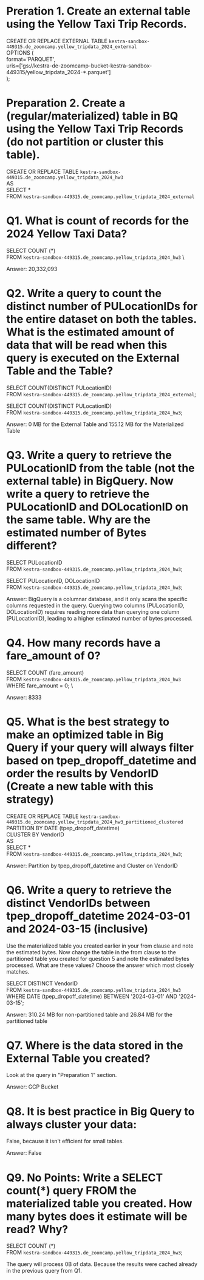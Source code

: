# Preration 1. Create an external table using the Yellow Taxi Trip Records.

CREATE OR REPLACE EXTERNAL TABLE `kestra-sandbox-449315.de_zoomcamp.yellow_tripdata_2024_external` \
OPTIONS ( \
  format='PARQUET', \
  uris=['gs://kestra-de-zoomcamp-bucket-kestra-sandbox-449315/yellow_tripdata_2024-*.parquet'] \
); 


# Preparation 2. Create a (regular/materialized) table in BQ using the Yellow Taxi Trip Records (do not partition or cluster this table).

CREATE OR REPLACE TABLE `kestra-sandbox-449315.de_zoomcamp.yellow_tripdata_2024_hw3` \
AS \
SELECT *  \
FROM `kestra-sandbox-449315.de_zoomcamp.yellow_tripdata_2024_external` 


# Q1. What is count of records for the 2024 Yellow Taxi Data?

SELECT COUNT (*) \
FROM `kestra-sandbox-449315.de_zoomcamp.yellow_tripdata_2024_hw3` \

Answer: 20,332,093


# Q2. Write a query to count the distinct number of PULocationIDs for the entire dataset on both the tables. What is the estimated amount of data that will be read when this query is executed on the External Table and the Table?

SELECT COUNT(DISTINCT PULocationID) \
FROM `kestra-sandbox-449315.de_zoomcamp.yellow_tripdata_2024_external`;

SELECT COUNT(DISTINCT PULocationID) \
FROM `kestra-sandbox-449315.de_zoomcamp.yellow_tripdata_2024_hw3`;

Answer: 0 MB for the External Table and 155.12 MB for the Materialized Table


# Q3. Write a query to retrieve the PULocationID from the table (not the external table) in BigQuery. Now write a query to retrieve the PULocationID and DOLocationID on the same table. Why are the estimated number of Bytes different?

SELECT PULocationID \
FROM `kestra-sandbox-449315.de_zoomcamp.yellow_tripdata_2024_hw3`;

SELECT PULocationID, DOLocationID \
FROM `kestra-sandbox-449315.de_zoomcamp.yellow_tripdata_2024_hw3`;

Answer: BigQuery is a columnar database, and it only scans the specific columns requested in the query. Querying two columns (PULocationID, DOLocationID) requires reading more data than querying one column (PULocationID), leading to a higher estimated number of bytes processed.


# Q4. How many records have a fare_amount of 0?

SELECT COUNT (fare_amount) \
FROM `kestra-sandbox-449315.de_zoomcamp.yellow_tripdata_2024_hw3` \
WHERE fare_amount = 0; \

Answer: 8333


# Q5. What is the best strategy to make an optimized table in Big Query if your query will always filter based on tpep_dropoff_datetime and order the results by VendorID (Create a new table with this strategy)

CREATE OR REPLACE TABLE `kestra-sandbox-449315.de_zoomcamp.yellow_tripdata_2024_hw3_partitioned_clustered` \
PARTITION BY DATE (tpep_dropoff_datetime) \
CLUSTER BY VendorID \
AS \
SELECT * \
FROM `kestra-sandbox-449315.de_zoomcamp.yellow_tripdata_2024_hw3`;

Answer: Partition by tpep_dropoff_datetime and Cluster on VendorID


# Q6. Write a query to retrieve the distinct VendorIDs between tpep_dropoff_datetime 2024-03-01 and 2024-03-15 (inclusive) 

Use the materialized table you created earlier in your from clause and note the estimated bytes. Now change the table in the from clause to the partitioned table you created for question 5 and note the estimated bytes processed. What are these values?
Choose the answer which most closely matches.

SELECT DISTINCT VendorID \
FROM `kestra-sandbox-449315.de_zoomcamp.yellow_tripdata_2024_hw3` \
WHERE DATE (tpep_dropoff_datetime) BETWEEN '2024-03-01' AND '2024-03-15';

Answer: 310.24 MB for non-partitioned table and 26.84 MB for the partitioned table


# Q7. Where is the data stored in the External Table you created?

Look at the query in "Preparation 1" section.

Answer: GCP Bucket


# Q8. It is best practice in Big Query to always cluster your data:

False, because it isn't efficient for small tables.

Answer: False


# Q9. No Points: Write a SELECT count(*) query FROM the materialized table you created. How many bytes does it estimate will be read? Why?

SELECT COUNT (*) \
FROM `kestra-sandbox-449315.de_zoomcamp.yellow_tripdata_2024_hw3`;

The query will process 0B of data. Because the results were cached already in the previous query from Q1.
